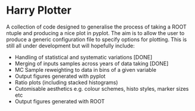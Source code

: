 # Harry Plotter

A collection of code designed to generalise the process of taking a ROOT ntuple and producing a nice plot in pyplot. The aim is to allow the user to produce a generic configuration file to specify options for plotting.
This is still all under development but will hopefully include:

* Handling of statistical and systematic variations         [DONE]
* Merging of inputs samples across years of data taking     [DONE]
* MC Sample reweighting to data in bins of a given variable
* Output figures generated with pyplot
* Ratio plots (including stacked histograms)
* Cutomisable aesthetics e.g. colour schemes, histo styles, marker sizes etc
* Output figures generated with ROOT

